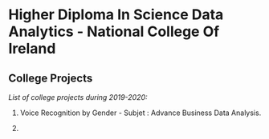 # Higher Diploma In Science Data Analytics - National College Of Ireland

## College Projects


*List of college projects during 2019-2020:*

1. Voice Recognition by Gender - Subjet : Advance Business Data Analysis. 

2. 

